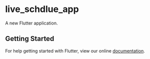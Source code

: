 # live_schdlue_app

A new Flutter application.

## Getting Started

For help getting started with Flutter, view our online
[documentation](http://flutter.io/).
